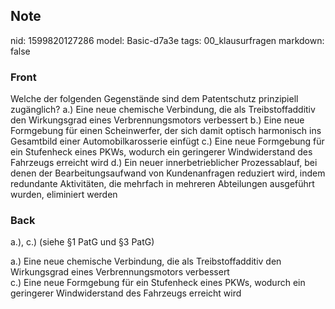 ## Note
nid: 1599820127286
model: Basic-d7a3e
tags: 00_klausurfragen
markdown: false

### Front
Welche der folgenden Gegenstände sind dem Patentschutz prinzipiell zugänglich?
a.) Eine neue chemische Verbindung, die als Treibstoffadditiv den Wirkungsgrad eines Verbrennungsmotors verbessert
b.) Eine neue Formgebung für einen Scheinwerfer, der sich damit optisch harmonisch ins Gesamtbild einer Automobilkarosserie einfügt
c.) Eine neue Formgebung für ein Stufenheck eines PKWs, wodurch ein geringerer Windwiderstand des Fahrzeugs erreicht wird
d.) Ein neuer innerbetrieblicher Prozessablauf, bei denen der Bearbeitungsaufwand von Kundenanfragen reduziert wird, indem redundante Aktivitäten, die mehrfach in mehreren Abteilungen ausgeführt wurden, eliminiert werden

### Back
a.), c.) (siehe §1 PatG und §3 PatG)
<div>
  a.) Eine neue chemische Verbindung, die als Treibstoffadditiv den
  Wirkungsgrad eines Verbrennungsmotors verbessert
</div>
<div>
  c.) Eine neue Formgebung für ein Stufenheck eines PKWs, wodurch
  ein geringerer Windwiderstand des Fahrzeugs erreicht wird
</div>
